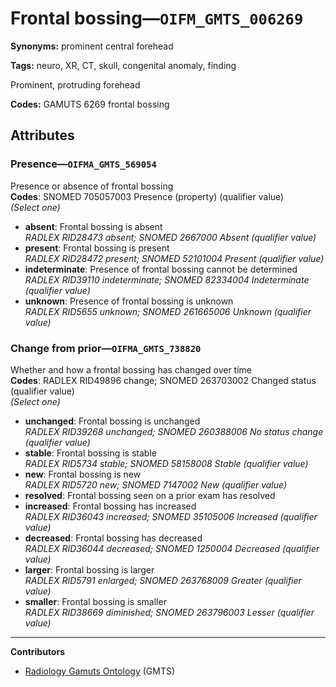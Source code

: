 # Frontal bossing—`OIFM_GMTS_006269`

**Synonyms:** prominent central forehead

**Tags:** neuro, XR, CT, skull, congenital anomaly, finding

Prominent, protruding forehead

**Codes:** GAMUTS 6269 frontal bossing

## Attributes

### Presence—`OIFMA_GMTS_569054`

Presence or absence of frontal bossing  
**Codes**: SNOMED 705057003 Presence (property) (qualifier value)  
*(Select one)*

- **absent**: Frontal bossing is absent  
_RADLEX RID28473 absent; SNOMED 2667000 Absent (qualifier value)_
- **present**: Frontal bossing is present  
_RADLEX RID28472 present; SNOMED 52101004 Present (qualifier value)_
- **indeterminate**: Presence of frontal bossing cannot be determined  
_RADLEX RID39110 indeterminate; SNOMED 82334004 Indeterminate (qualifier value)_
- **unknown**: Presence of frontal bossing is unknown  
_RADLEX RID5655 unknown; SNOMED 261665006 Unknown (qualifier value)_

### Change from prior—`OIFMA_GMTS_738820`

Whether and how a frontal bossing has changed over time  
**Codes**: RADLEX RID49896 change; SNOMED 263703002 Changed status (qualifier value)  
*(Select one)*

- **unchanged**: Frontal bossing is unchanged  
_RADLEX RID39268 unchanged; SNOMED 260388006 No status change (qualifier value)_
- **stable**: Frontal bossing is stable  
_RADLEX RID5734 stable; SNOMED 58158008 Stable (qualifier value)_
- **new**: Frontal bossing is new  
_RADLEX RID5720 new; SNOMED 7147002 New (qualifier value)_
- **resolved**: Frontal bossing seen on a prior exam has resolved  
- **increased**: Frontal bossing has increased  
_RADLEX RID36043 increased; SNOMED 35105006 Increased (qualifier value)_
- **decreased**: Frontal bossing has decreased  
_RADLEX RID36044 decreased; SNOMED 1250004 Decreased (qualifier value)_
- **larger**: Frontal bossing is larger  
_RADLEX RID5791 enlarged; SNOMED 263768009 Greater (qualifier value)_
- **smaller**: Frontal bossing is smaller  
_RADLEX RID38669 diminished; SNOMED 263796003 Lesser (qualifier value)_

---

**Contributors**

- [Radiology Gamuts Ontology](https://gamuts.net/) (GMTS)